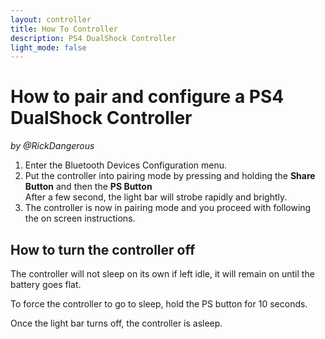 ```yaml
---
layout: controller
title: How To Controller
description: PS4 DualShock Controller
light_mode: false
---
```


# How to pair and configure a PS4 DualShock Controller
_by @RickDangerous_

1. Enter the Bluetooth Devices Configuration menu.
2. Put the controller into pairing mode by pressing and holding the **Share Button** and then the **PS Button**  
After a few second, the light bar will strobe rapidly and brightly.
3. The controller is now in pairing mode and you proceed with following the on screen instructions.

## How to turn the controller off

The controller will not sleep on its own if left idle, it will remain on until the battery goes flat.

To force the controller to go to sleep, hold the PS button for 10 seconds.

Once the light bar turns off, the controller is asleep.
